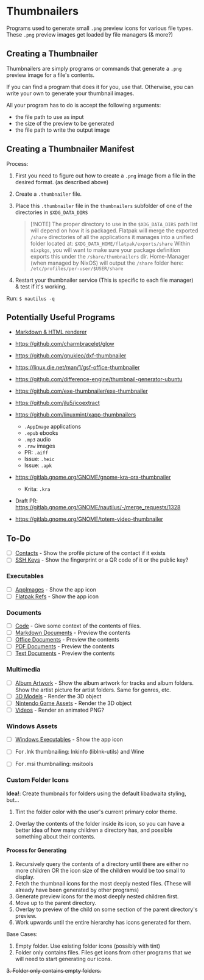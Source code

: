 # Thumbnailers

Programs used to generate small `.png` preview icons for various file types.
These `.png` preview images get loaded by file managers (& more?)

## Creating a Thumbnailer

Thumbnailers are simply programs or commands that generate a `.png` preview image
for a file's contents.

If you can find a program that does it for you, use that.
Otherwise, you can write your own to generate your thumbnail images.

All your program has to do is accept the following arguments:

- the file path to use as input
- the size of the preview to be generated
- the file path to write the output image

## Creating a Thumbnailer Manifest

Process:

1. First you need to figure out how to create a `.png` image from a file in the desired format. (as described above)
2. Create a `.thumbnailer` file.
3. Place this `.thumbnailer` file in the `thumbnailers` subfolder of one of the directories in `$XDG_DATA_DIRS`

   > [!NOTE] The proper directory to use in the `$XDG_DATA_DIRS` path list will depend on how it is packaged.
   > Flatpak will merge the exported `/share` directories of all the applications it manages into a unified folder located at: `$XDG_DATA_HOME/flatpak/exports/share`
   > Within `nixpkgs`, you will want to make sure your package definition exports this under the `/share/thumbnailers` dir.
   > Home-Manager (when managed by NixOS) will output the `/share` folder here: `/etc/profiles/per-user/$USER/share`

4. Restart your thumbnailer service (This is specific to each file manager) & test if it's working.

  Run: `$ nautilus -q`

## Potentially Useful Programs

- [Markdown & HTML renderer](https://github.com/Inlyne-Project/inlyne)
- https://github.com/charmbracelet/glow
- https://github.com/gnukleo/dxf-thumbnailer
- https://linux.die.net/man/1/gsf-office-thumbnailer
- https://github.com/difference-engine/thumbnail-generator-ubuntu
- https://github.com/exe-thumbnailer/exe-thumbnailer
- https://github.com/jlu5/icoextract

- https://github.com/linuxmint/xapp-thumbnailers

  - `.AppImage` applications
  - `.epub` ebooks
  - `.mp3` audio
  - `.raw` images
  - PR: `.aiff`
  - Issue: `.heic`
  - Issue: `.apk`

- https://gitlab.gnome.org/GNOME/gnome-kra-ora-thumbnailer
  - Krita: `.kra`

- Draft PR: https://gitlab.gnome.org/GNOME/nautilus/-/merge_requests/1328
- https://gitlab.gnome.org/GNOME/totem-video-thumbnailer

## To-Do

- [ ] [Contacts]() - Show the profile picture of the contact if it exists
- [ ] [SSH Keys]() - Show the fingerprint or a QR code of it or the public key?

### Executables

- [ ] [AppImages]() - Show the app icon
- [ ] [Flatpak Refs]() - Show the app icon

### Documents

- [ ] [Code]() - Give some context of the contents of files.
- [ ] [Markdown Documents]() - Preview the contents
- [ ] [Office Documents]() - Preview the contents
- [ ] [PDF Documents]() - Preview the contents
- [ ] [Text Documents]() - Preview the contents

### Multimedia

- [ ] [Album Artwork](https://github.com/flozz/cover-thumbnailer) - Show the album artwork for tracks and album folders. Show the artist picture for artist folders. Same for genres, etc.
- [ ] [3D Models]() - Render the 3D object
- [ ] [Nintendo Game Assets]() - Render the 3D object
- [ ] [Videos]() - Render an animated PNG?

### Windows Assets

- [ ] [Windows Executables]() - Show the app icon
- [ ] For .lnk thumbnailing: lnkinfo (liblnk-utils) and Wine
- [ ] For .msi thumbnailing: msitools



### Custom Folder Icons

**Idea!**: Create thumbnails for folders using the default libadwaita styling, but...

1. Tint the folder color with the user's current primary color theme.

2. Overlay the contents of the folder inside its icon, so you can have a better idea of how many children
  a directory has, and possible something about their contents.

#### Process for Generating

1. Recursively query the contents of a directory until there are either no more children
   OR the icon size of the children would be too small to display.
2. Fetch the thumbnail icons for the most deeply nested files. (These will already have been generated by other programs)
3. Generate preview icons for the most deeply nested children first.
4. Move up to the parent directory.
5. Overlay to preview of the child on some section of the parent directory's preview.
6. Work upwards until the entire hierarchy has icons generated for them.

Base Cases:

1. Empty folder. Use existing folder icons (possibly with tint)
2. Folder only contains files. Files get icons from other programs that we will need to start generating our icons.


~~3. Folder only contains empty folders.~~
